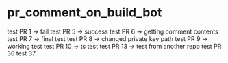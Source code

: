 # pr_comment_on_build_bot

test PR 1 -> fail
test PR 5 -> success
test PR 6 -> getting comment contents
test PR 7 -> final test
test PR 8 -> changed private key path
test PR 9 -> working test
test PR 10 -> ts test
test PR 13 -> test from another repo
test PR 36
test 37
